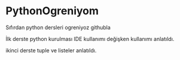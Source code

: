 # PythonOgreniyom
Sıfırdan python dersleri ogreniyoz githubla

İlk derste python kurulması IDE kullanımı değişken kullanımı anlatıldı.

ikinci derste tuple ve listeler anlatıldı.